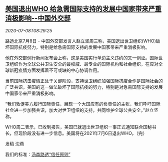 <!--1594200194000-->
[美国退出WHO 给急需国际支持的发展中国家带来严重消极影响--中国外交部](https://cn.reuters.com/article/china-foreign-ministry-0708-wedn-idCNKBS249127)
------

<div><i>2020-07-08T08:29:25</i></div><div class="StandardArticleBody_body"><p>路透北京7月8日 - 中国外交部发言人赵立坚周三称，美国退出世卫组织(WHO)破坏国际抗疫努力，特别是给急需国际支持的发展中国家带来严重消极影响。 </p><p>他在外交部例行新闻发布会上称，这是美国实行单边主义违约的又一例证。国际世卫组织作为全球公共卫生安全的最权威、最专业的国际机构和社会组织，在应对全球新冠疫情方面发挥着不可或缺的中心协调作用。 </p><p>当前国际抗击疫情正处于关键阶段，支持世卫组织加强国际抗疫合作是国际社会的广泛共识。美国的这一做法破坏了国际抗疫的努力，特别是对急需国际支持的发展中国家带来严重消极影响。 </p><p>“我们敦促美方履行国际责任，展现一个大国应有的负责任的主张，我们呼吁国际社会进一步加强共识，加大对世卫组织的支持，共同维护全球公共安全。”赵立坚称。 </p><p>WHO周二表示，已收到报告，美国已就退出世卫组织一事正式通知联合国秘书长，但现阶段没有进一步信息。美国将在2021年7月6日退出WHO。（完）      </p><div class="Attribution_container"><div class="Attribution_attribution"><p class="Attribution_content">发稿 沈燕 </p></div></div><div class="StandardArticleBody_trustBadgeContainer"><span class="StandardArticleBody_trustBadgeTitle">我们的标准：</span><span class="trustBadgeUrl"><a href="https://www.thomsonreuters.cn/content/dam/openweb/documents/pdf/china/brochures/about-us-1.pdf">汤森路透“信任原则”</a></span></div></div>
